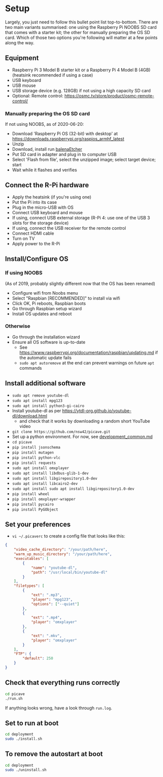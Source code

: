 # Setup

Largely, you just need to follow this bullet point list top-to-bottom. There are two main variants summarised: one using the Raspberry Pi NOOBS SD card that comes with a starter kit; the other for manually preparing the OS SD card. Which of those two options you're following will matter at a few points along the way.

## Equipment

* Raspberry Pi 3 Model B starter kit or a Raspberry Pi 4 Model B (4GB) (heatsink recommended if using a case)
* USB keyboard
* USB mouse
* USB storage device (e.g. 128GB) if not using a high capacity SD card
* Optional: Remote control: <https://osmc.tv/store/product/osmc-remote-control/>

### Manually preparing the OS SD card

If not using NOOBS, as of 2020-06-20:

* Download 'Raspberry Pi OS (32-bit) with desktop' at <https://downloads.raspberrypi.org/raspios_armhf_latest>
* Unzip
* Download, install run [balenaEtcher](https://www.balena.io/etcher/)
* Put SD card in adapter and plug in to computer USB
* Select 'Flash from file', select the unzipped image; select target device; start
* Wait while it flashes and verifies

## Connect the R-Pi hardware

* Apply the heatsink (if you're using one)
* Put the Pi into its case
* Plug in the micro-USB with OS
* Connect USB keyboard and mouse
* If using, connect USB external storage (R-Pi 4: use one of the USB 3 slots for the storage device)
* If using, connect the USB receiver for the remote control
* Connect HDMI cable
* Turn on TV
* Apply power to the R-Pi

## Install/Configure OS

### If using NOOBS

(As of 2019, probably slightly different now that the OS has been renamed)

* Configure wifi from Noobs menu
* Select "Raspbian [RECOMMENDED]" to install via wifi
* Click OK, Pi reboots, Raspbian boots
* Go through Raspbian setup wizard
* Install OS updates and reboot

### Otherwise

* Go through the installation wizard
* Ensure all OS software is up-to-date
    * See https://www.raspberrypi.org/documentation/raspbian/updating.md if the automatic update fails
    * `sudo apt autoremove` at the end can prevent warnings on future `apt` commands


## Install additional software

* `sudo apt remove youtube-dl`
* `sudo apt install mpg123`
* `sudo apt install python3-gi-cairo`
* Install youtube-dl as per <https://ytdl-org.github.io/youtube-dl/download.html>
    * and check that it works by downloading a random short YouTube video
* `git clone https://github.com/nsw42/picave.git`
* Set up a python environment. For now, see [development_common.md](development_common.md)
* `cd picave`
* `pip install jsonschema`
* `pip install mutagen`
* `pip install python-vlc`
* `pip install requests`
* `sudo apt install omxplayer`
* `sudo apt install libdbus-glib-1-dev`
* `sudo apt install libgirepository1.0-dev`
* `sudo apt install libcairo2-dev`
* `sudo apt install sudo apt install libgirepository1.0-dev`
* `pip install wheel`
* `pip install omxplayer-wrapper`
* `pip install pycairo`
* `pip install PyGObject`

## Set your preferences

* `vi ~/.picaverc` to create a config file that looks like this:

```json
{
    "video_cache_directory": "/your/path/here",
    "warm_up_music_directory": "/your/path/here",
    "executables": [
        {
            "name": "youtube-dl",
            "path": "/usr/local/bin/youtube-dl"
        }
    ],
    "filetypes": [
        {
            "ext": ".mp3",
            "player": "mpg123",
            "options": ["--quiet"]
        },
        {
            "ext": ".mp4",
            "player": "omxplayer"
        },
        {
            "ext": ".mkv",
            "player": "omxplayer"
        }
    ],
    "FTP": {
        "default": 250
    }
}
```

## Check that everything runs correctly

```bash
cd picave
./run.sh
```

If anything looks wrong, have a look through `run.log`.

## Set to run at boot

```bash
cd deployment
sudo ./install.sh
```

## To remove the autostart at boot

```bash
cd deployment
sudo ./uninstall.sh
```
